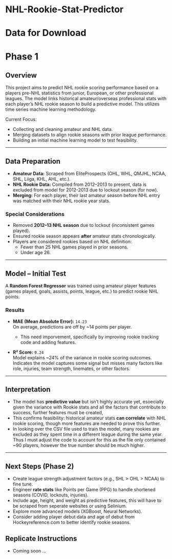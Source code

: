 # NHL-Rookie-Stat-Predictor

# Data for Download


# Phase 1

## Overview
This project aims to predict NHL rookie scoring performance based on a players pre-NHL statistics from junior, European, or other professional leagues. The model links historical amateur/overseas professional stats with each player’s NHL rookie season to build a predictive model. This utilizes time series machine learning methodology. 

Current Focus:
- Collecting and cleaning amateur and NHL data.
- Merging datasets to align rookie seasons with prior league performance.
- Building an initial machine learning model to test feasibility.

---

## Data Preparation
- **Amateur Data:** Scraped from EliteProspects (OHL, WHL, QMJHL, NCAA, SHL, Liiga, KHL, AHL, etc.).
- **NHL Rookie Data:** Compiled from 2012–2013 to present, data is excluded from model for 2012-2013 due to lockout season (for now).
- **Merging:** For each player, their last amateur season before NHL entry was matched with their NHL rookie year stats.

### Special Considerations
- Removed **2012–13 NHL season** due to lockout (inconsistent games played).
- Ensured rookie season appears **after** amateur stats chronologically.
- Players are considered rookies based on NHL definition:
  - Fewer than 25 NHL games played in prior seasons.
  - Under age 26.

---

## Model – Initial Test
A **Random Forest Regressor** was trained using amateur player features (games played, goals, assists, points, league, etc.) to predict rookie NHL points.

### Results
- **MAE (Mean Absolute Error):** `14.23`  
  On average, predictions are off by ~14 points per player. 
  - This need imporvement, specifically by improving rookie tracking code and adding features.

- **R² Score:** `0.24`  
  Model explains ~24% of the variance in rookie scoring outcomes.  
  Indicates the model captures some signal but misses many factors like role, injuries, team strength, linemates, or other factors.

---

## Interpretation
- The model has **predictive value** but isn’t highly accurate yet, esoecially given the variance with Rookie stats and all the factors that contribute to success, further features must be created,
- This confirms feasibility: historical amateur stats **can correlate** with NHL rookie scoring, though more features are needed to prove this further.
- In looking over the CSV file used to train the model, many rookies are excluded as they spent time in a different league during the same year. Thus I must adjust the code to account for this as the file only contained ~90 players, however the true number should be much higher.

---

## Next Steps (Phase 2)
- Create league strength adjustment factors (e.g., SHL > OHL > NCAA) to fine tune. 
- Engineer **rate stats** like Points per Game (PPG) to handle shortened seasons (COVID, lockouts, injuries). 
- Include age, height, and weight as predictive features, this will have to be scraped from seperate websites or using Selinium. 
- Explore more advanced models (XGBoost, Neural Networks).
- Consider adding player debut data and age of debut from Hockeyreference.com to better identify rookie seasons.


## Replicate Instructions
- Coming soon ...